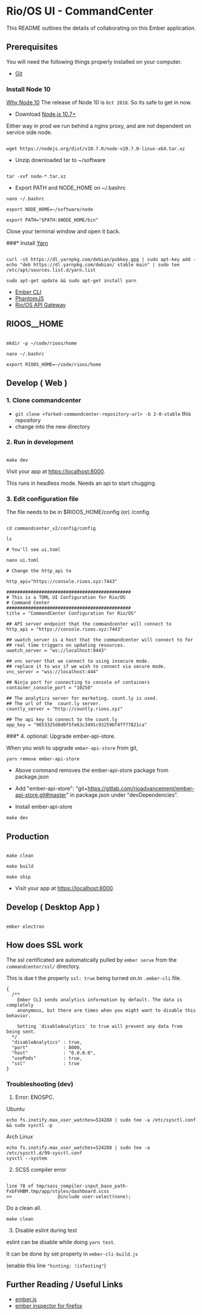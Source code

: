 # Rio/OS UI - CommandCenter

This README outlines the details of collaborating on this Ember application.

## Prerequisites

You will need the following things properly installed on your computer.

* [Git](http://git-scm.com/)

### Install Node 10

[Why Node 10](https://github.com/nodejs/Release#release-schedule) The release of Node 10 is `Oct
2018`. So its safe to get in now. 

* Download [Node.js 10.7+](https://nodejs.org/dist/v10.7.0/node-v10.7.0-linux-x64.tar.xz)

Either way in prod we run behind a nginx  proxy, and are not dependent on service side node.

```

wget https://nodejs.org/dist/v10.7.0/node-v10.7.0-linux-x64.tar.xz

```

* Unzip downloaded tar to ~/software

```

tar -xvf node-*.tar.xz

```

* Export PATH and NODE_HOME on ~/.bashrc

```
nano ~/.bashrc

export NODE_HOME=~/software/node

export PATH="$PATH:$NODE_HOME/bin"

```

Close your terminal window  and open it back.

###* Install [Yarn](https://yarnpkg.com/en/)

```

curl -sS https://dl.yarnpkg.com/debian/pubkey.gpg | sudo apt-key add -
echo "deb https://dl.yarnpkg.com/debian/ stable main" | sudo tee /etc/apt/sources.list.d/yarn.list

sudo apt-get update && sudo apt-get install yarn

```

* [Ember CLI](http://www.ember-cli.com/)
* [PhantomJS](http://phantomjs.org/)
* [Rio/OS API Gateway](https://gitlab.com/rioos/api_gateway)

## RIOOS__HOME

```

mkdir -p ~/code/rioos/home

nano ~/.bashrc

export RIOOS_HOME=~/code/rioos/home

```

## Develop ( Web )
 
### 1. Clone commandcenter

* `git clone <forked-commandcenter-repository-url> -b 2-0-stable` this repository
* change into the new directory


### 2. Run in development

```

make dev

```

Visit your app at [https://localhost:8000](https://localhost:8000).

This runs in headless mode. Needs an api to start chugging. 

### 3. Edit configuration file 
 
The file needs to be in $RIOOS_HOME/config (or) <projectdir>/config.

```

cd commandcenter_v2/config/config

ls 

# You'll see ui.toml

nano ui.toml

# Change the http_api to 

http_api="https://console.rioos.xyz:7443"

```

```
##############################################
# This is a TOML UI Configuration for Rio/OS
# Command Center
##############################################
title = "CommandCenter Configuration for Rio/OS"

## API server endpoint that the commandcenter will connect to
http_api = "https://console.rioos.xyz:7443"

## uwatch_server is a host that the commandcenter will connect to for 
## real time triggers on updating resources.
uwatch_server = "ws://localhost:9443"

## vnc server that we connect to using insecure mode.
## replace it to wss if we wish to connect via secure mode.
vnc_server = "wss://localhost:444"

## Ninja port for connecting to console of containers
container_console_port = "10250"

## The analytics server for marketing. count.ly is used. 
## The url of the  count.ly server.
countly_server = "http://countly.rioos.xyz"

## The api key to connect to the count.ly
app_key = "9653325d8d0f5fe63c3491c93259bf4ff77821ca"

```

###* 4. optional:  Upgrade ember-api-store.

When you wish to upgrade `ember-api-store` from git, 



```
yarn remove ember-api-store

```

* Above command removes the ember-api-store package from package.json

* Add "ember-api-store": "git+https://gitlab.com/rioadvancement/ember-api-store.git#master" in package.json under "devDependencies".

* Install ember-api-store

```
make dev

```

##  Production 


```

make clean 

make build

make ship

```

* Visit your app at [https://localhost:8000](https://localhost:8000).


## Develop ( Desktop App )

```

ember electron

```


## How does SSL work  

The ssl certificated are automatically pulled by `ember serve` from the `commandcenter/ssl/`  directory.

This is due t the property `ssl: true` being turned on.in `.ember-cli` file.

```
{
  /**
    Ember CLI sends analytics information by default. The data is completely
    anonymous, but there are times when you might want to disable this behavior.

    Setting `disableAnalytics` to true will prevent any data from being sent.
  */
  "disableAnalytics" : true,
  "port"             : 8000,
  "host"             : "0.0.0.0",
  "usePods"          : true,
  "ssl"              : true
}

```


### Troubleshooting (dev)

1. Error: ENOSPC.

Ubuntu
```
echo fs.inotify.max_user_watches=524288 | sudo tee -a /etc/sysctl.conf && sudo sysctl -p
```

Arch Linux
```
echo fs.inotify.max_user_watches=524288 | sudo tee -a /etc/sysctl.d/99-sysctl.conf
sysctl --system
```

2. SCSS compiler error

```

line 78 of tmp/sass_compiler-input_base_path-FxbFVHBM.tmp/app/styles/dashboard.scss
>>                 @include user-select(none);

```

Do a clean all.

```
make clean
```

3. Disable eslint during test 

 eslint can be disable while doing `yarn test`. 
 
 It can be done by set property in `ember-cli-build.js` 
 
 (enable this line `"hinting: !isTesting"`)

## Further Reading / Useful Links

* [ember.js](http://emberjs.com/)
* [ember inspector for firefox](https://addons.mozilla.org/en-US/firefox/addon/ember-inspector/)
